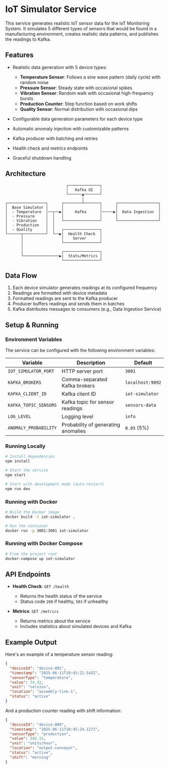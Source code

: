 # IoT Simulator Service

This service generates realistic IoT sensor data for the IoT Monitoring System. It simulates 5 different types of sensors that would be found in a manufacturing environment, creates realistic data patterns, and publishes the readings to Kafka.

## Features

- Realistic data generation with 5 device types:
  - **Temperature Sensor**: Follows a sine wave pattern (daily cycle) with random noise
  - **Pressure Sensor**: Steady state with occasional spikes
  - **Vibration Sensor**: Random walk with occasional high-frequency bursts
  - **Production Counter**: Step function based on work shifts
  - **Quality Sensor**: Normal distribution with occasional dips

- Configurable data generation parameters for each device type
- Automatic anomaly injection with customizable patterns
- Kafka producer with batching and retries
- Health check and metrics endpoints
- Graceful shutdown handling

## Architecture

```
                           ┌──────────────┐
                           │   Kafka UI   │
                           └──────▲───────┘
                                  │
┌─────────────────┐      ┌────────┴───────┐      ┌──────────────────┐
│  Base Simulator │      │                │      │                  │
│  - Temperature  │──┬──▶│     Kafka      │─────▶│  Data Ingestion  │
│  - Pressure     │  │   │                │      │                  │
│  - Vibration    │  │   └────────────────┘      └──────────────────┘
│  - Production   │  │
│  - Quality      │  │   ┌────────────────┐
└──────┬──────────┘  └──▶│  Health Check  │
       │                 │    Server      │
       │                 └────────────────┘
       │
       │                 ┌────────────────┐
       └────────────────▶│  Stats/Metrics │
                         └────────────────┘
```

## Data Flow

1. Each device simulator generates readings at its configured frequency
2. Readings are formatted with device metadata
3. Formatted readings are sent to the Kafka producer
4. Producer buffers readings and sends them in batches
5. Kafka distributes messages to consumers (e.g., Data Ingestion Service)

## Setup & Running

### Environment Variables

The service can be configured with the following environment variables:

| Variable                | Description                           | Default              |
|-------------------------|---------------------------------------|----------------------|
| `IOT_SIMULATOR_PORT`    | HTTP server port                      | `3001`               |
| `KAFKA_BROKERS`         | Comma-separated Kafka brokers         | `localhost:9092`     |
| `KAFKA_CLIENT_ID`       | Kafka client ID                       | `iot-simulator`      |
| `KAFKA_TOPIC_SENSORS`   | Kafka topic for sensor readings       | `sensors-data`       |
| `LOG_LEVEL`             | Logging level                         | `info`               |
| `ANOMALY_PROBABILITY`   | Probability of generating anomalies   | `0.05` (5%)          |

### Running Locally

```bash
# Install dependencies
npm install

# Start the service
npm start

# Start with development mode (auto-restart)
npm run dev
```

### Running with Docker

```bash
# Build the Docker image
docker build -t iot-simulator .

# Run the container
docker run -p 3001:3001 iot-simulator
```

### Running with Docker Compose

```bash
# From the project root
docker-compose up iot-simulator
```

## API Endpoints

- **Health Check**: `GET /health`
  - Returns the health status of the service
  - Status code `200` if healthy, `503` if unhealthy

- **Metrics**: `GET /metrics`
  - Returns metrics about the service
  - Includes statistics about simulated devices and Kafka

## Example Output

Here's an example of a temperature sensor reading:

```json
{
  "deviceId": "device-001",
  "timestamp": "2025-06-11T10:45:22.543Z",
  "sensorType": "temperature",
  "value": 74.32,
  "unit": "celsius",
  "location": "assembly-line-1",
  "status": "active"
}
```

And a production counter reading with shift information:

```json
{
  "deviceId": "device-004",
  "timestamp": "2025-06-11T10:45:24.127Z",
  "sensorType": "production",
  "value": 342.15,
  "unit": "units/hour",
  "location": "output-conveyor",
  "status": "active",
  "shift": "morning"
}
